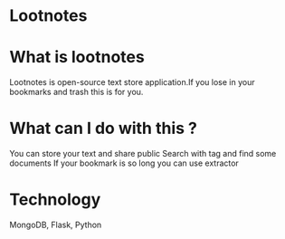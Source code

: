 # Lootnotes
# What is lootnotes
Lootnotes is open-source text store application.If you lose in your bookmarks and trash this is for you. 
# What can I do with this ?
You can store your text and share public 
Search with tag and find some documents
If your bookmark is so long you can use extractor
# Technology
MongoDB, Flask, Python
